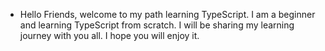 - Hello Friends, welcome to my path learning TypeScript. I am a beginner and learning TypeScript from scratch. I will be sharing my learning journey with you all. I hope you will enjoy it.
